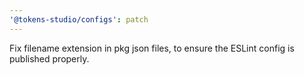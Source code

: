 ```yaml
---
'@tokens-studio/configs': patch
---
```


Fix filename extension in pkg json files, to ensure the ESLint config is published properly.
